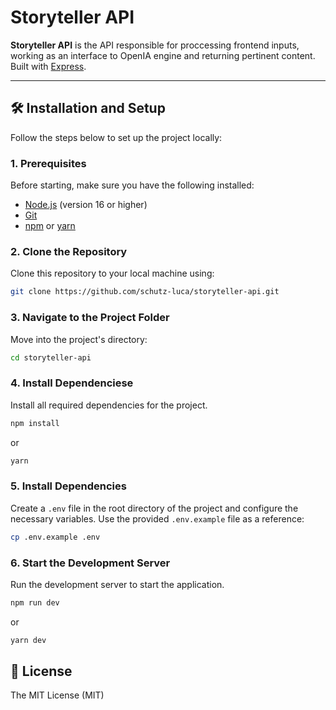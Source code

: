 # Storyteller API

**Storyteller API** is the API responsible for proccessing frontend inputs, working as an interface to OpenIA engine and returning pertinent content. Built with [Express](https://expressjs.com/).

---

## 🛠️ Installation and Setup

Follow the steps below to set up the project locally:

### **1. Prerequisites**
Before starting, make sure you have the following installed:
- [Node.js](https://nodejs.org/) (version 16 or higher)
- [Git](https://git-scm.com/)
- [npm](https://www.npmjs.com/) or [yarn](https://yarnpkg.com/)

### **2. Clone the Repository**
Clone this repository to your local machine using:

```bash
git clone https://github.com/schutz-luca/storyteller-api.git
```

### **3. Navigate to the Project Folder**
Move into the project's directory:

```bash
cd storyteller-api
```

### **4. Install Dependenciese**
Install all required dependencies for the project.

```bash
npm install
```

or

```bash
yarn
```

### **5. Install Dependencies**
Create a `.env` file in the root directory of the project and configure the necessary variables. Use the provided `.env.example` file as a reference:

```bash
cp .env.example .env
```

### **6. Start the Development Server**
Run the development server to start the application.

```bash
npm run dev
```

or

```bash
yarn dev
```

## 📄 License

The MIT License (MIT)